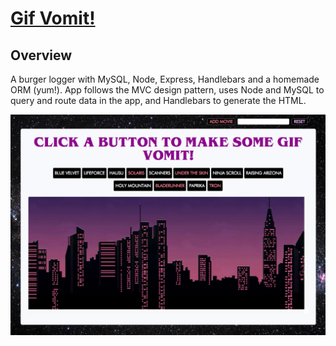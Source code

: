
# [Gif Vomit!](https://guarded-brook-40335.herokuapp.com/m "Gif Vomit")
**Overview**
-------------
A burger logger with MySQL, Node, Express, Handlebars and a homemade ORM (yum!). App follows the MVC design pattern, uses Node and MySQL to query and route data in the app, and Handlebars to generate the HTML.


![](https://github.com/shaanobney/week-6-game/blob/master/images/vom.png?raw=true)
